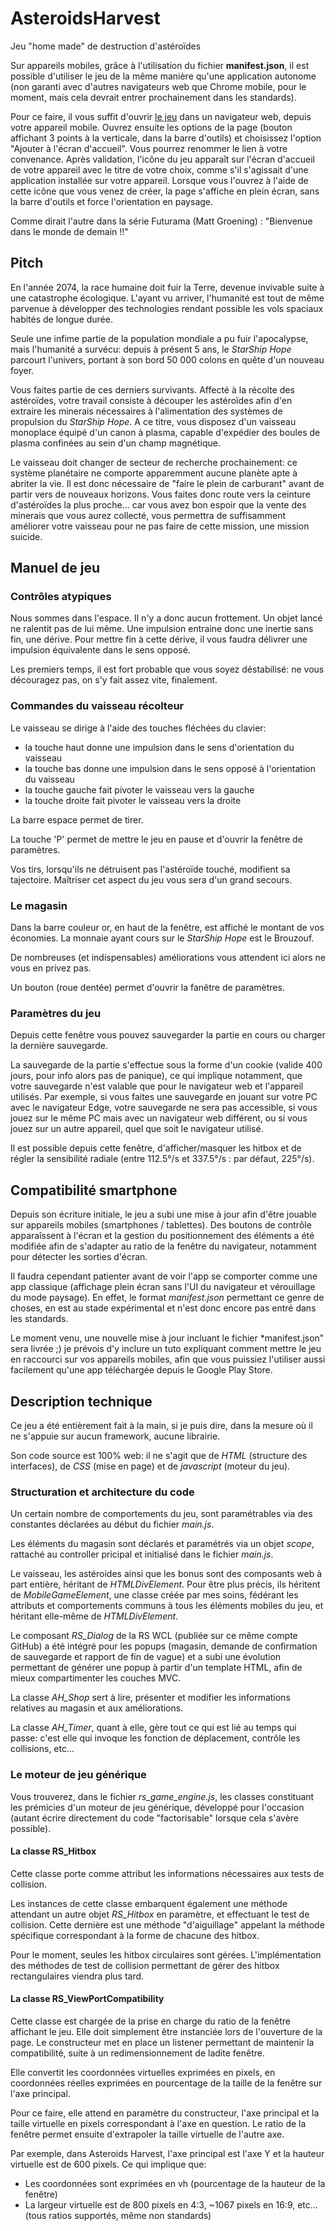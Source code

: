 # AsteroidsHarvest
Jeu "home made" de destruction d'astéroïdes

Sur appareils mobiles, grâce à l'utilisation du fichier **manifest.json**, il est possible d'utiliser le jeu de la même manière qu'une application autonome (non garanti avec d'autres navigateurs web que Chrome mobile, pour le moment, mais cela devrait entrer prochainement dans les standards).

Pour ce faire, il vous suffit d'ouvrir [le jeu](https://thedwarf21.github.io/AsteroidsHarvest) dans un navigateur web, depuis votre appareil mobile. Ouvrez ensuite les options de la page (bouton affichant 3 points à la verticale, dans la barre d'outils) et choisissez l'option "Ajouter à l'écran d'accueil". Vous pourrez renommer le lien à votre convenance. Après validation, l'icône du jeu apparaît sur l'écran d'accueil de votre appareil avec le titre de votre choix, comme s'il s'agissait d'une application installée sur votre appareil. Lorsque vous l'ouvrez à l'aide de cette icône que vous venez de créer, la page s'affiche en plein écran, sans la barre d'outils et force l'orientation en paysage.

Comme dirait l'autre dans la série Futurama (Matt Groening) : "Bienvenue dans le monde de demain !!"

## Pitch
En l'année 2074, la race humaine doit fuir la Terre, devenue invivable suite à une catastrophe écologique. L'ayant vu arriver, l'humanité est tout de même parvenue à développer des technologies rendant possible les vols spaciaux habités de longue durée.

Seule une infime partie de la population mondiale a pu fuir l'apocalypse, mais l'humanité a survécu: depuis à présent 5 ans, le _StarShip Hope_ parcourt l'univers, portant à son bord 50 000 colons en quête d'un nouveau foyer.

Vous faites partie de ces derniers survivants. Affecté à la récolte des astéroïdes, votre travail consiste à découper les astéroïdes afin d'en extraire les minerais nécessaires à l'alimentation des systèmes de propulsion du _StarShip Hope_. A ce titre, vous disposez d'un vaisseau monoplace équipé d'un canon à plasma, capable d'expédier des boules de plasma confinées au sein d'un champ magnétique.

Le vaisseau doit changer de secteur de recherche prochainement: ce système planétaire ne comporte apparemment aucune planète apte à abriter la vie. Il est donc nécessaire de "faire le plein de carburant" avant de partir vers de nouveaux horizons. Vous faites donc route vers la ceinture d'astéroïdes la plus proche... car vous avez bon espoir que la vente des minerais que vous aurez collecté, vous permettra de suffisamment améliorer votre vaisseau pour ne pas faire de cette mission, une mission suicide. 

## Manuel de jeu

### Contrôles atypiques
Nous sommes dans l'espace. Il n'y a donc aucun frottement. Un objet lancé ne ralentit pas de lui même. Une impulsion entraine donc une inertie sans fin, une dérive. Pour mettre fin à cette dérive, il vous faudra délivrer une impulsion équivalente dans le sens opposé.

Les premiers temps, il est fort probable que vous soyez déstabilisé: ne vous découragez pas, on s'y fait assez vite, finalement.

### Commandes du vaisseau récolteur
Le vaisseau se dirige à l'aide des touches fléchées du clavier:
  - la touche haut donne une impulsion dans le sens d'orientation du vaisseau
  - la touche bas donne une impulsion dans le sens opposé à l'orientation du vaisseau
  - la touche gauche fait pivoter le vaisseau vers la gauche
  - la touche droite fait pivoter le vaisseau vers la droite

La barre espace permet de tirer.

La touche 'P' permet de mettre le jeu en pause et d'ouvrir la fenêtre de paramètres.

Vos tirs, lorsqu'ils ne détruisent pas l'astéroïde touché, modifient sa tajectoire. Maîtriser cet aspect du jeu vous sera d'un grand secours.

### Le magasin
Dans la barre couleur or, en haut de la fenêtre, est affiché le montant de vos économies. La monnaie ayant cours sur le _StarShip Hope_ est le Brouzouf.

De nombreuses (et indispensables) améliorations vous attendent ici alors ne vous en privez pas.

Un bouton (roue dentée) permet d'ouvrir la fanêtre de paramètres.

### Paramètres du jeu

Depuis cette fenêtre vous pouvez sauvegarder la partie en cours ou charger la dernière sauvegarde. 

La sauvegarde de la partie s'effectue sous la forme d'un cookie (valide 400 jours, pour info alors pas de panique), ce qui implique notamment, que votre sauvegarde n'est valable que pour le navigateur web et l'appareil utilisés. Par exemple, si vous faites une sauvegarde en jouant sur votre PC avec le navigateur Edge, votre sauvegarde ne sera pas accessible, si vous jouez sur le même PC mais avec un navigateur web différent, ou si vous jouez sur un autre appareil, quel que soit le navigateur utilisé.

Il est possible depuis cette fenêtre, d'afficher/masquer les hitbox et de régler la sensibilité radiale (entre 112.5°/s et 337.5°/s : par défaut, 225°/s). 

## Compatibilité smartphone
Depuis son écriture initiale, le jeu a subi une mise à jour afin d'être jouable sur appareils mobiles (smartphones / tablettes). Des boutons de contrôle apparaîssent à l'écran et la gestion du positionnement des éléments a été modifiée afin de s'adapter au ratio de la fenêtre du navigateur, notamment pour détecter les sorties d'écran.

Il faudra cependant patienter avant de voir l'app se comporter comme une app classique (affichage plein écran sans l'UI du navigateur et vérouillage du mode paysage). En effet, le format *manifest.json* permettant ce genre de choses, en est au stade expérimental et n'est donc encore pas entré dans les standards.

Le moment venu, une nouvelle mise à jour incluant le fichier *manifest.json" sera livrée ;) je prévois d'y inclure un tuto expliquant comment mettre le jeu en raccourci sur vos appareils mobiles, afin que vous puissiez l'utiliser aussi facilement qu'une app téléchargée depuis le Google Play Store.

## Description technique
Ce jeu a été entièrement fait à la main, si je puis dire, dans la mesure où il ne s'appuie sur aucun framework, aucune librairie.

Son code source est 100% web: il ne s'agit que de *HTML* (structure des interfaces), de *CSS* (mise en page) et de *javascript* (moteur du jeu).

### Structuration et architecture du code
Un certain nombre de comportements du jeu, sont paramétrables via des constantes déclarées au début du fichier _main.js_.

Les éléments du magasin sont déclarés et paramétrés via un objet _scope_, rattaché au controller pricipal et initialisé dans le fichier _main.js_.

Le vaisseau, les astéroides ainsi que les bonus sont des composants web à part entière, héritant de _HTMLDivElement_. Pour être plus précis, ils héritent de _MobileGameElement_, une classe créée par mes soins, fédérant les attributs et comportements communs à tous les éléments mobiles du jeu, et héritant elle-même de _HTMLDivElement_.

Le composant *RS_Dialog* de la RS WCL (publiée sur ce même compte GitHub) a été intégré pour les popups (magasin, demande de confirmation de sauvegarde et rapport de fin de vague) et a subi une évolution permettant de générer une popup à partir d'un template HTML, afin de mieux compartimenter les couches MVC.

La classe *AH_Shop* sert à lire, présenter et modifier les informations relatives au magasin et aux améliorations.

La classe *AH_Timer*, quant à elle, gère tout ce qui est lié au temps qui passe: c'est elle qui invoque les fonction de déplacement, contrôle les collisions, etc...

### Le moteur de jeu générique
Vous trouverez, dans le fichier *rs_game_engine.js*, les classes constituant les prémicies d'un moteur de jeu générique, développé pour l'occasion (autant écrire directement du code "factorisable" lorsque cela s'avère possible).

#### La classe RS_Hitbox
Cette classe porte comme attribut les informations nécessaires aux tests de collision.

Les instances de cette classe embarquent également une méthode attendant un autre objet *RS_Hitbox* en paramètre, et effectuant le test de collision. Cette dernière est une méthode "d'aiguillage" appelant la méthode spécifique correspondant à la forme de chacune des hitbox.

Pour le moment, seules les hitbox circulaires sont gérées. L'implémentation des méthodes de test de collision permettant de gérer des hitbox rectangulaires viendra plus tard.

#### La classe RS_ViewPortCompatibility
Cette classe est chargée de la prise en charge du ratio de la fenêtre affichant le jeu. Elle doit simplement être instanciée lors de l'ouverture de la page. Le constructeur met en place un listener permettant de maintenir la compatibilité, suite à un redimensionnement de ladite fenêtre.

Elle convertit les coordonnées virtuelles exprimées en pixels, en coordonnées réelles exprimées en pourcentage de la taille de la fenêtre sur l'axe principal.

Pour ce faire, elle attend en paramètre du constructeur, l'axe principal et la taille virtuelle en pixels correspondant à l'axe en question. Le ratio de la fenêtre permet ensuite d'extrapoler la taille virtuelle de l'autre axe.

Par exemple, dans Asteroids Harvest, l'axe principal est l'axe Y et la hauteur virtuelle est de 600 pixels. Ce qui implique que:
* Les coordonnées sont exprimées en vh (pourcentage de la hauteur de la fenêtre)
* La largeur virtuelle est de 800 pixels en 4:3, ~1067 pixels en 16:9, etc... (tous ratios supportés, même non standards)
